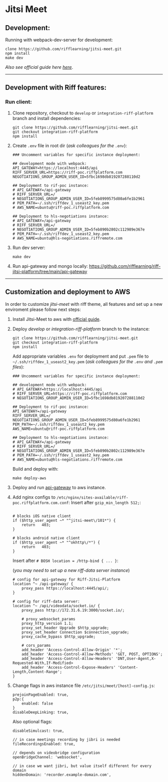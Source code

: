 # Jitsi Meet
## Development:
Running with webpack-dev-server for development:
```
clone https://github.com/rifflearning/jitsi-meet.git
npm install
make dev
```
*Also see official guide here [here](https://jitsi.github.io/handbook/docs/dev-guide/dev-guide-web)*.

---
## Development with Riff features:
### Run client:
1. Clone repository, checkout to `develop` or `integration-riff-platform` branch and install dependencies:
    ```
    git clone https://github.com/rifflearning/jitsi-meet.git
    git checkout integration-riff-platform
    npm install
    ```
2. Create `.env` file in root dir (*ask colleagues for the `.env`*):
    ```
    ### Uncomment variables for specific instance deployment:

    ## development mode with webpack:
    API_GATEWAY=https://localhost:4445/api
    RIFF_SERVER_URL=https://riff-poc.riffplatform.com
    NEGOTIATIONS_GROUP_ADMIN_USER_ID=5fbc1698db819207288110d2

    ## Deployment to rif-poc instance:
    # API_GATEWAY=/api-gateway
    # RIFF_SERVER_URL=/
    # NEGOTIATIONS_GROUP_ADMIN_USER_ID=5feb8999575d80a6fe1b2961
    # PEM_PATH=~/.ssh/riffdev_1_useast2_key.pem
    # AWS_NAME=ubuntu@riff-poc.riffplatform.com

    ## Deployment to hls-negotiations instance:
    # API_GATEWAY=/api-gateway
    # RIFF_SERVER_URL=/
    # NEGOTIATIONS_GROUP_ADMIN_USER_ID=5feb890b2802c112989e367e
    # PEM_PATH=~/.ssh/riffdev_1_useast2_key.pem
    # AWS_NAME=ubuntu@hls-negotiations.riffremote.com
    ```
3. Run dev server:
    ```
    make dev
    ```
4. Run api-gateway and mongo locally:
https://github.com/rifflearning/riff-jitsi-platform/tree/main/api-gateway
---
## Customization and deployment to AWS
In order to customize *jitsi-meet* with riff theme, all features and set up a new enviroment please follow next steps:

1. Install Jitsi-Meet to aws with [official guide](https://jitsi.github.io/handbook/docs/devops-guide/devops-guide-quickstart).

2. Deploy *develop* or *integration-riff-platform* branch to the instance:
    ```
    git clone https://github.com/rifflearning/jitsi-meet.git
    git checkout integration-riff-platform
    npm install
    ```
    Add appropriate variables `.env` for deployment and put `.pem` file to `~/.ssh/riffdev_1_useast2_key.pem` (*ask colleagues for the `.env` and `.pem` files*):
    ```
    ### Uncomment variables for specific instance deployment:

    ## development mode with webpack:
    # API_GATEWAY=https://localhost:4445/api
    # RIFF_SERVER_URL=https://riff-poc.riffplatform.com
    # NEGOTIATIONS_GROUP_ADMIN_USER_ID=5fbc1698db819207288110d2

    ## Deployment to rif-poc instance:
    API_GATEWAY=/api-gateway
    RIFF_SERVER_URL=/
    NEGOTIATIONS_GROUP_ADMIN_USER_ID=5feb8999575d80a6fe1b2961
    PEM_PATH=~/.ssh/riffdev_1_useast2_key.pem
    AWS_NAME=ubuntu@riff-poc.riffplatform.com

    ## Deployment to hls-negotiations instance:
    # API_GATEWAY=/api-gateway
    # RIFF_SERVER_URL=/
    # NEGOTIATIONS_GROUP_ADMIN_USER_ID=5feb890b2802c112989e367e
    # PEM_PATH=~/.ssh/riffdev_1_useast2_key.pem
    # AWS_NAME=ubuntu@hls-negotiations.riffremote.com
    ```
    Build and deploy with:
    ```
    make deploy-aws
    ```
3. Deploy and run [api-gateway](https://github.com/rifflearning/riff-jitsi-platform/tree/main/api-gateway) to aws instance.
4. Add nginx configs to `/etc/nginx/sites-available/riff-poc.riffplatform.com.conf`:
    Insert after `gzip_min_length 512;`:
    ```
    
    # blocks iOS native client
    if ($http_user_agent ~* "^jitsi-meet\/101*") {
        return   403;
    }

    # blocks android native client
    if ($http_user_agent ~* "^okhttp\/*") {
        return   403;
    }
    ```
    Insert after `# BOSH location = /http-bind { ... }`:
    
    (*you may need to set up a new riff-data server instance*)
    ```
    # config for api-gateway for Riff-Jitsi-Platform
    location ^~ /api-gateway/ {
        proxy_pass https://localhost:4445/api/;
    }

    # config for riff-data server:
    location ^~ /api/videodata/socket.io/ {
        proxy_pass http://172.31.6.19:3000/socket.io/;

        # proxy_websocket_params
        proxy_http_version 1.1;
        proxy_set_header Upgrade $http_upgrade;
        proxy_set_header Connection $connection_upgrade;
        proxy_cache_bypass $http_upgrade;

        # cors_params
        add_header 'Access-Control-Allow-Origin' '*';
        add_header 'Access-Control-Allow-Methods' 'GET, POST, OPTIONS';
        add_header 'Access-Control-Allow-Headers' 'DNT,User-Agent,X-Requested-With,If-Modified>
        add_header 'Access-Control-Expose-Headers' 'Content-Length,Content-Range';
    }

    ```
5. Change flags in aws instance file `/etc/jitsi/meet/[host]-config.js`:
    ```
    prejoinPageEnabled: true,
    p2p:{
        enabled: false
    }
    disableDeepLinking: true,
    ```
    Also optional flags:
    ```
    disableSimulcast: true,

    // in case meetings recording by jibri is needed
    fileRecordingsEnabled: true, 

    // depends on videobridge configuration
    openBridgeChannel: 'websocket',

    // in case we want jibri, but value itself different for every domain
    hiddenDomain: 'recorder.example-domain.com',
    ```